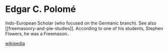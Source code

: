 # Edgar C. Polomé
Indo-European Scholar (who focused on the Germanic branch). See also [[freemasonry-and-pie-studies]]. According to one of his students, Stephen Flowers, he was a Freemason..

[wikipedia](https://en.wikipedia.org/wiki/Edgar-C.-Polom%C3%A9)
